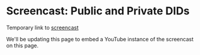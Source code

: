 # Screencast: Public and Private DIDs

Temporary link to [screencast](PublicAndPrivateDIDs.mp4)

We'll be updating this page to embed a YouTube instance of the screencast on this page.
